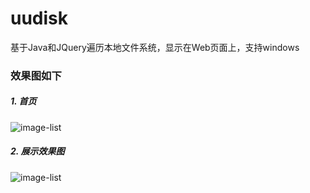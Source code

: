 uudisk
======

基于Java和JQuery遍历本地文件系统，显示在Web页面上，支持windows
### 效果图如下
##### 1. 首页
![image-list](http://images.cnitblog.com/i/477737/201405/062048501821490.x-png)
##### 2. 展示效果图
![image-list](http://images.cnitblog.com/i/477737/201405/062051333705610.x-png)

